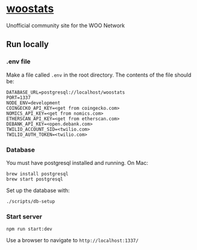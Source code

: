 # [woostats](https://woostats.io/)

Unofficial community site for the WOO Network

## Run locally

### .env file

Make a file called `.env` in the root directory.
The contents of the file should be:

```
DATABASE_URL=postgresql://localhost/woostats
PORT=1337
NODE_ENV=development
COINGECKO_API_KEY=<get from coingecko.com>
NOMICS_API_KEY=<get from nomics.com>
ETHERSCAN_API_KEY=<get from etherscan.com>
DEBANK_API_KEY=<open.debank.com>
TWILIO_ACCOUNT_SID=<twilio.com>
TWILIO_AUTH_TOKEN=<twilio.com>
```

### Database
You must have postgresql installed and running. On Mac:

```
brew install postgresql
brew start postgresql
```

Set up the database with:

```
./scripts/db-setup
```

### Start server

```
npm run start:dev
```

Use a browser to navigate to `http://localhost:1337/`
